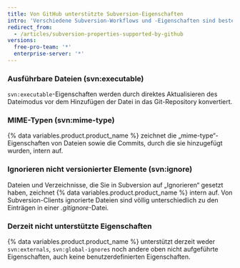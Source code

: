 ```yaml
---
title: Von GitHub unterstützte Subversion-Eigenschaften
intro: 'Verschiedene Subversion-Workflows und -Eigenschaften sind bestehenden Funktionen von {% data variables.product.product_name %} ähnlich.'
redirect_from:
  - /articles/subversion-properties-supported-by-github
versions:
  free-pro-team: '*'
  enterprise-server: '*'
---
```


### Ausführbare Dateien (svn:executable)

`svn:executable`-Eigenschaften werden durch direktes Aktualisieren des Dateimodus vor dem Hinzufügen der Datei in das Git-Repository konvertiert.

### MIME-Typen (svn:mime-type)

{% data variables.product.product_name %} zeichnet die „mime-type“-Eigenschaften von Dateien sowie die Commits, durch die sie hinzugefügt wurden, intern auf.

### Ignorieren nicht versionierter Elemente (svn:ignore)

Dateien und Verzeichnisse, die Sie in Subversion auf „Ignorieren“ gesetzt haben, zeichnet {% data variables.product.product_name %} intern auf. Von Subversion-Clients ignorierte Dateien sind völlig unterschiedlich zu den Einträgen in einer *.gitignore*-Datei.

### Derzeit nicht unterstützte Eigenschaften

{% data variables.product.product_name %} unterstützt derzeit weder `svn:externals`, `svn:global-ignores` noch andere oben nicht aufgeführte Eigenschaften, auch keine benutzerdefinierten Eigenschaften.
